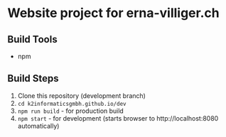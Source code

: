 # Website project for erna-villiger.ch

## Build Tools
* npm

## Build Steps
1. Clone this repository (development branch)
1. `cd k2informaticsgmbh.github.io/dev`
1. `npm run build` - for production build
1. `npm start` - for development (starts browser to http://localhost:8080 automatically)
